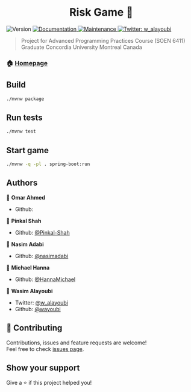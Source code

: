 <h1 align="center"> Risk Game 👋</h1>
<p>
  <img alt="Version" src="https://img.shields.io/badge/version-0.9.01-blue.svg?cacheSeconds=2592000" />
  <a href="https://github.com/wayoubi/RiskGame/wiki">
    <img alt="Documentation" src="https://img.shields.io/badge/documentation-yes-brightgreen.svg" target="_blank" />
  </a>
  <a href="https://github.com/kefranabg/readme-md-generator/graphs/commit-activity">
    <img alt="Maintenance" src="https://img.shields.io/badge/Maintained%3F-yes-green.svg" target="_blank" />
  </a>
  <a href="https://twitter.com/w_alayoubi">
    <img alt="Twitter: w_alayoubi" src="https://img.shields.io/twitter/follow/w_alayoubi.svg?style=social" target="_blank" />
  </a>
</p>

> Project for Advanced Programming Practices Course (SOEN 6411)
> Graduate
> Concordia University
> Montreal Canada

### 🏠 [Homepage](https://github.com/wayoubi/RiskGame)

## Build

```sh
./mvnw package
```

## Run tests

```sh
./mvnw test
```

## Start game

```sh
./mvnw -q -pl . spring-boot:run
```

## Authors


👤 **Omar Ahmed**

* Github: 

👤 **Pinkal Shah**

* Github: [@Pinkal-Shah](https://github.com/Pinkal-Shah)

👤 **Nasim Adabi**

* Github: [@nasimadabi](https://github.com/nasimadabi)

👤 **Michael Hanna**

* Github: [@HannaMichael](https://github.com/HannaMichael)

👤 **Wasim Alayoubi**

* Twitter: [@w_alayoubi](https://twitter.com/w_alayoubi)
* Github: [@wayoubi](https://github.com/wayoubi)

## 🤝 Contributing

Contributions, issues and feature requests are welcome!<br />Feel free to check [issues page](https://github.com/wayoubi/RiskGame/issues).

## Show your support

Give a ⭐️ if this project helped you!
